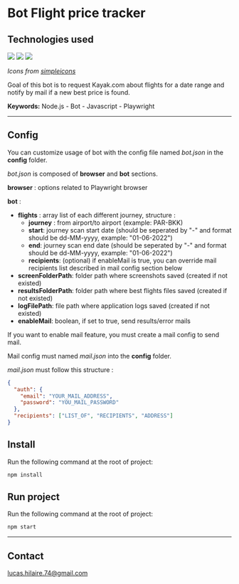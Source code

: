# Bot Flight price tracker

## Technologies used

![](https://img.shields.io/badge/-Node.js-339933?style=for-the-badge&logo=Node.js&logoColor=fff)
![](https://img.shields.io/badge/-Javascript-CAB029?style=for-the-badge&logo=Javascript&logoColor=fff)
![](https://img.shields.io/badge/-Playwright-CD5248?style=for-the-badge&logo=Playwright&logoColor=fff)

_Icons from [simpleicons](https://simpleicons.org/)_

Goal of this bot is to request Kayak.com about flights for a date range and notify by mail if a new best price is found.

**Keywords:** Node.js - Bot - Javascript - Playwright

---

## Config

You can customize usage of bot with the config file named _bot.json_ in the **config** folder.

_bot.json_ is composed of **browser** and **bot** sections.

**browser** : options related to Playwright browser

**bot** :

- **flights** : array list of each different journey, structure :
  - **journey** : from airport/to airport (example: PAR-BKK)
  - **start**: journey scan start date (should be seperated by "-" and format should be dd-MM-yyyy, example: "01-06-2022")
  - **end**: journey scan end date (should be seperated by "-" and format should be dd-MM-yyyy, example: "01-06-2022")
  - **recipients**: (optional) if enableMail is true, you can override mail recipients list described in mail config section below
- **screenFolderPath**: folder path where screenshots saved (created if not existed)
- **resultsFolderPath**: folder path where best flights files saved (created if not existed)
- **logFilePath**: file path where application logs saved (created if not existed)
- **enableMail**: boolean, if set to true, send results/error mails

If you want to enable mail feature, you must create a mail config to send mail.

Mail config must named _mail.json_ into the **config** folder.

_mail.json_ must follow this structure :

```json
{
  "auth": {
    "email": "YOUR_MAIL_ADDRESS",
    "password": "YOU_MAIL_PASSWORD"
  },
  "recipients": ["LIST_OF", "RECIPIENTS", "ADDRESS"]
}
```

## Install

Run the following command at the root of project:

```bash
npm install
```

## Run project

Run the following command at the root of project:

```bash
npm start
```

---

## Contact

<lucas.hilaire.74@gmail.com>
